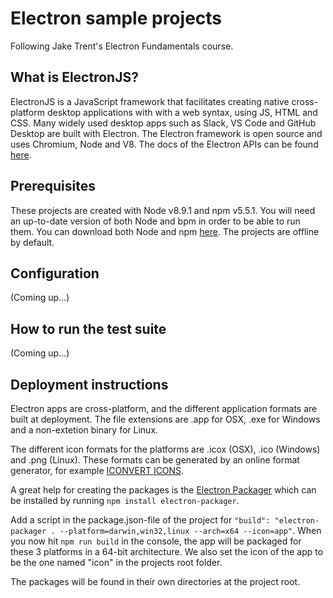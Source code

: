 # Electron sample projects
Following Jake Trent's Electron Fundamentals course.

## What is ElectronJS?
ElectronJS is a JavaScript framework that facilitates creating native cross-platform desktop applications with with a web syntax, using JS, HTML and CSS. Many widely used desktop apps such as Slack, VS Code and GitHub Desktop are built with Electron. The Electron framework is open source and uses Chromium, Node and V8. The docs of the Electron APIs can be found [here](https://electronjs.org/docs).

## Prerequisites
These projects are created with Node v8.9.1 and npm v5.5.1. You will need an up-to-date version of both Node and bpm in order to be able to run them. You can download both Node and npm [here](https://nodejs.org/en/download/). The projects are offline by default.

## Configuration
(Coming up...)

## How to run the test suite
(Coming up...)

## Deployment instructions
Electron apps are cross-platform, and the different application formats are built at deployment. The file extensions are .app for OSX, .exe for Windows and a non-extetion binary for Linux. 

The different icon formats for the platforms are .icox (OSX), .ico (Windows) and .png (Linux). These formats can be generated by an online format generator, for example [ICONVERT ICONS](https://iconverticons.com/online/). 

A great help for creating the packages is the [Electron Packager](https://www.npmjs.com/package/electron-packager) which can be installed by running ```npm install electron-packager```.

Add a script in the package.json-file of the project for ```"build": "electron-packager . --platform=darwin,win32,linux --arch=x64 --icon=app"```. When you now hit ```npm run build``` in the console, the app will be packaged for these 3 platforms in a 64-bit architecture. We also set the icon of the app to be the one named "icon" in the projects root folder.

The packages will be found in their own directories at the project root.



